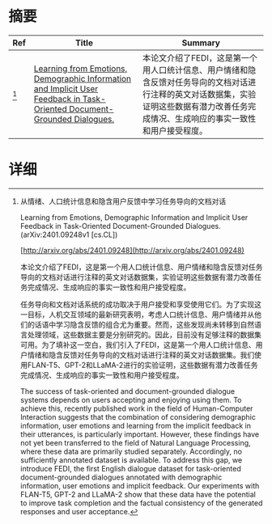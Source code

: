 # 摘要

| Ref | Title | Summary |
| --- | --- | --- |
| [^1] | [Learning from Emotions, Demographic Information and Implicit User Feedback in Task-Oriented Document-Grounded Dialogues.](http://arxiv.org/abs/2401.09248) | 本论文介绍了FEDI，这是第一个用人口统计信息、用户情绪和隐含反馈对任务导向的文档对话进行注释的英文对话数据集，实验证明这些数据有潜力改善任务完成情况、生成响应的事实一致性和用户接受程度。 |

# 详细

[^1]: 从情绪、人口统计信息和隐含用户反馈中学习任务导向的文档对话

    Learning from Emotions, Demographic Information and Implicit User Feedback in Task-Oriented Document-Grounded Dialogues. (arXiv:2401.09248v1 [cs.CL])

    [http://arxiv.org/abs/2401.09248](http://arxiv.org/abs/2401.09248)

    本论文介绍了FEDI，这是第一个用人口统计信息、用户情绪和隐含反馈对任务导向的文档对话进行注释的英文对话数据集，实验证明这些数据有潜力改善任务完成情况、生成响应的事实一致性和用户接受程度。

    

    任务导向和文档对话系统的成功取决于用户接受和享受使用它们。为了实现这一目标，人机交互领域的最新研究表明，考虑人口统计信息、用户情绪并从他们的话语中学习隐含反馈的组合尤为重要。然而，这些发现尚未转移到自然语言处理领域，这些数据主要是分别研究的。因此，目前没有足够注释的数据集可用。为了填补这一空白，我们引入了FEDI，这是第一个用人口统计信息、用户情绪和隐含反馈对任务导向的文档对话进行注释的英文对话数据集。我们使用FLAN-T5、GPT-2和LLaMA-2进行的实验证明，这些数据有潜力改善任务完成情况、生成响应的事实一致性和用户接受程度。

    The success of task-oriented and document-grounded dialogue systems depends on users accepting and enjoying using them. To achieve this, recently published work in the field of Human-Computer Interaction suggests that the combination of considering demographic information, user emotions and learning from the implicit feedback in their utterances, is particularly important. However, these findings have not yet been transferred to the field of Natural Language Processing, where these data are primarily studied separately. Accordingly, no sufficiently annotated dataset is available. To address this gap, we introduce FEDI, the first English dialogue dataset for task-oriented document-grounded dialogues annotated with demographic information, user emotions and implicit feedback. Our experiments with FLAN-T5, GPT-2 and LLaMA-2 show that these data have the potential to improve task completion and the factual consistency of the generated responses and user acceptance.
    

